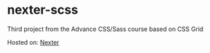 # nexter-scss

Third project from the Advance CSS/Sass course based on CSS Grid

Hosted on: [Nexter](https://ayush987goyal.github.io/nexter-scss/)
